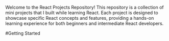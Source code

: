 Welcome to the React Projects Repository! 
This repository is a collection of mini projects that I built while learning React. 
Each project is designed to showcase specific React concepts and features, providing a hands-on learning experience for both beginners and intermediate React developers.

#Getting Started